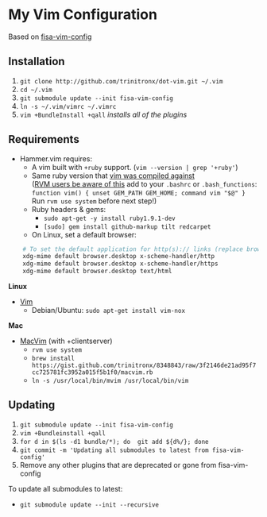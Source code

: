 # My Vim Configuration

Based on [fisa-vim-config](https://github.com/fisadev/fisa-vim-config)

## Installation

1. `git clone http://github.com/trinitronx/dot-vim.git ~/.vim`
2. `cd ~/.vim`
3. `git submodule update --init fisa-vim-config`
4. `ln -s ~/.vim/vimrc ~/.vimrc`
5. `vim +BundleInstall +qall` _installs all of the plugins_

## Requirements

 * Hammer.vim requires:
   * A vim built with `+ruby` support. (`vim --version | grep '+ruby'`)
   * Same ruby version that [vim was compiled against](http://mattmargolis.net/scripting_vim_with_ruby.pdf)<br/>
     ([RVM users be aware of this](https://github.com/matthias-guenther/hammer.vim#rvm-users)
     add to your `.bashrc` or `.bash_functions`:<br/>
     `function vim() { unset GEM_PATH GEM_HOME; command vim "$@" }`
     <br/>Run `rvm use system` before next step!)
   * Ruby headers & gems: 
     * `sudo apt-get -y install ruby1.9.1-dev`
     * `[sudo] gem install github-markup tilt redcarpet`
   * On Linux, set a default browser:

```bash
    # To set the default application for http(s):// links (replace browser.desktop by your browser's .desktop, e.g. firefox.desktop or chromium.desktop):
    xdg-mime default browser.desktop x-scheme-handler/http
    xdg-mime default browser.desktop x-scheme-handler/https
    xdg-mime default browser.desktop text/html
```

**Linux**

 * [Vim](http://www.vim.org/)
   * Debian/Ubuntu: `sudo apt-get install vim-nox`

**Mac**

 * [MacVim](https://github.com/b4winckler/macvim)  (with +clientserver)
   * `rvm use system`
   * `brew install https://gist.github.com/trinitronx/8348843/raw/3f2146de21ad95f7cc725781fc3952a015f5b1f0/macvim.rb`
   * `ln -s /usr/local/bin/mvim /usr/local/bin/vim`

## Updating

1. `git submodule update --init fisa-vim-config`
2. `vim +Bundleinstall +qall`
3. `for d in $(ls -d1 bundle/*); do  git add ${d%/}; done`
4. `git commit -m 'Updating all submodules to latest from fisa-vim-config'`
5. Remove any other plugins that are deprecated or gone from fisa-vim-config

To update all submodules to latest:

 * `git submodule update --init --recursive`
